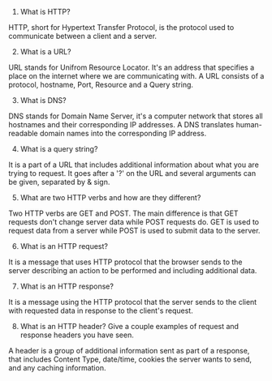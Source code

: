 1. What is HTTP?

HTTP, short for Hypertext Transfer Protocol, is the protocol used to communicate between a client and a server.

2. What is a URL?

URL stands for Unifrom Resource Locator. It's an address that specifies a place on the internet where we are communicating with. A URL consists of a protocol, hostname, Port, Resource and a Query string.

3. What is DNS?

DNS stands for Domain Name Server, it's a computer network that stores all hostnames and their corresponding IP addresses. A DNS translates human-readable domain names into the corresponding IP address.

4. What is a query string?

It is a part of a URL that includes additional information about what you are trying to request. It goes after a '?' on the URL and several arguments can be given, separated by & sign.

5. What are two HTTP verbs and how are they different?

Two HTTP verbs are GET and POST. The main difference is that GET requests don't change server data while POST requests do. GET is used to request data from a server while POST is used to submit data to the server.

6. What is an HTTP request?

It is a message that uses HTTP protocol that the browser sends to the server describing an action to be performed and including additional data.

7. What is an HTTP response?

It is a message using the HTTP protocol that the server sends to the client with requested data in response to the client's request.

8. What is an HTTP header? Give a couple examples of request and response headers you have seen.

A header is a group of additional information sent as part of a response, that includes Content Type, date/time, cookies the server wants to send, and any caching information.
